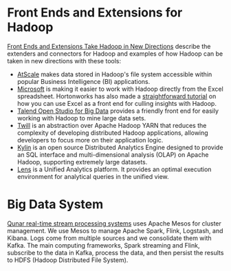 # Front Ends and Extensions for Hadoop

[Front Ends and Extensions Take Hadoop in New Directions](https://www.linux.com/news/front-ends-and-extensions-take-hadoop-new-directions) describe the extenders and connectors for Hadoop and examples of how Hadoop can be taken in new directions with these tools:

  - [AtScale](http://atscale.com/) makes data stored in Hadoop's file system accessible within popular Business Intelligence (BI) applications.
  - [Microsoft](https://azure.microsoft.com/en-us/documentation/articles/hdinsight-connect-excel-power-query/) is making it easier to work with Hadoop directly from the Excel spreadsheet. Hortonworks has also made a [straightforward tutorial](http://hortonworks.com/hadoop-tutorial/partner-tutorial-microsoft/) on how you can use Excel as a front end for culling insights with Hadoop.
  - [Talend Open Studio for Big Data](https://www.talend.com/landing-download-ppc/big-data?device=c&lang=en&utm_source=google&utm_medium=cpc&utm_campaign=NA%20Search%20-%20Branded%20-%20TOS&src=GoogleAdwordsOD_US&kid=null&utm_term=%2Btalend%20%2Bopen%20%2Bstudio&utm_content=talend%20open%20studio%20-%20epmb&utm_creative=85473310600&gclid=CO7gl-6zt84CFU-Bfgods60AGA) provides a friendly front end for easily working with Hadoop to mine large data sets.
  - [Twill](http://twill.apache.org/) is an abstraction over Apache Hadoop YARN that reduces the complexity of developing distributed Hadoop applications, allowing developers to focus more on their application logic.
  - [Kylin](http://kylin.apache.org/) is an open source Distributed Analytics Engine designed to provide an SQL interface and multi-dimensional analysis (OLAP) on Apache Hadoop, supporting extremely large datasets.
  - [Lens](https://lens.apache.org/) is a Unified Analytics platform. It provides an optimal execution environment for analytical queries in the unified view.

# Big Data System

[Qunar real-time stream processing systems](http://www.techrepublic.com/article/how-a-big-data-hack-brought-a-300x-performance-bump-and-killed-a-major-bottleneck/) uses Apache Mesos for cluster management. We use Mesos to manage Apache Spark, Flink, Logstash, and Kibana. Logs come from multiple sources and we consolidate them with Kafka. The main computing frameworks, Spark streaming and Flink, subscribe to the data in Kafka, process the data, and then persist the results to HDFS (Hadoop Distributed File System).
